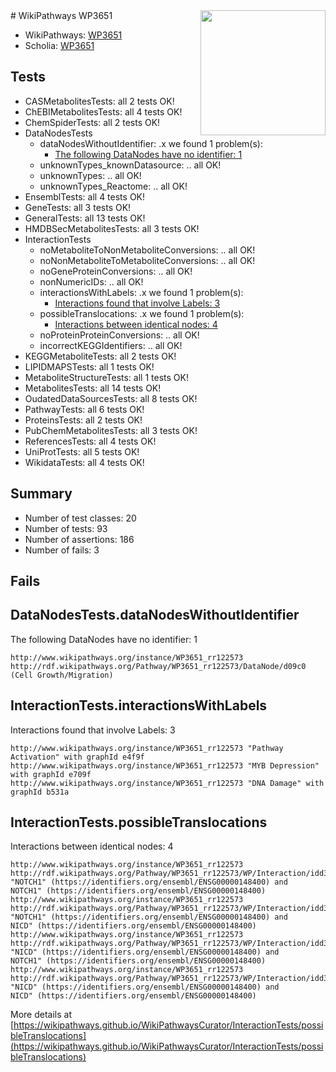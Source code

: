 <img style="float: right; width: 200px" src="https://upload.wikimedia.org/wikipedia/commons/thumb/8/83/Wplogo_with_text_500.png/640px-Wplogo_with_text_500.png" />
# WikiPathways WP3651

* WikiPathways: [WP3651](https://wikipathways.org/pathways/WP3651)
* Scholia: [WP3651](https://scholia.toolforge.org/wikipathways/WP3651)
## Tests
* CASMetabolitesTests: all 2 tests OK!
* ChEBIMetabolitesTests: all 4 tests OK!
* ChemSpiderTests: all 2 tests OK!
* DataNodesTests
    * dataNodesWithoutIdentifier: .x we found 1 problem(s):
        * [The following DataNodes have no identifier: 1](#d2d32fa0)
    * unknownTypes_knownDatasource: .. all OK!
    * unknownTypes: .. all OK!
    * unknownTypes_Reactome: .. all OK!
* EnsemblTests: all 4 tests OK!
* GeneTests: all 3 tests OK!
* GeneralTests: all 13 tests OK!
* HMDBSecMetabolitesTests: all 3 tests OK!
* InteractionTests
    * noMetaboliteToNonMetaboliteConversions: .. all OK!
    * noNonMetaboliteToMetaboliteConversions: .. all OK!
    * noGeneProteinConversions: .. all OK!
    * nonNumericIDs: .. all OK!
    * interactionsWithLabels: .x we found 1 problem(s):
        * [Interactions found that involve Labels: 3](#630d267a)
    * possibleTranslocations: .x we found 1 problem(s):
        * [Interactions between identical nodes: 4](#1c118209)
    * noProteinProteinConversions: .. all OK!
    * incorrectKEGGIdentifiers: .. all OK!
* KEGGMetaboliteTests: all 2 tests OK!
* LIPIDMAPSTests: all 1 tests OK!
* MetaboliteStructureTests: all 1 tests OK!
* MetabolitesTests: all 14 tests OK!
* OudatedDataSourcesTests: all 8 tests OK!
* PathwayTests: all 6 tests OK!
* ProteinsTests: all 2 tests OK!
* PubChemMetabolitesTests: all 3 tests OK!
* ReferencesTests: all 4 tests OK!
* UniProtTests: all 5 tests OK!
* WikidataTests: all 4 tests OK!


## Summary

* Number of test classes: 20
* Number of tests: 93
* Number of assertions: 186
* Number of fails: 3

## Fails

<a name="d2d32fa0" />

## DataNodesTests.dataNodesWithoutIdentifier

The following DataNodes have no identifier: 1
```
http://www.wikipathways.org/instance/WP3651_rr122573 http://rdf.wikipathways.org/Pathway/WP3651_rr122573/DataNode/d09c0 (Cell Growth/Migration)
```

<a name="630d267a" />

## InteractionTests.interactionsWithLabels

Interactions found that involve Labels: 3
```
http://www.wikipathways.org/instance/WP3651_rr122573 "Pathway Activation" with graphId e4f9f
http://www.wikipathways.org/instance/WP3651_rr122573 "MYB Depression" with graphId e709f
http://www.wikipathways.org/instance/WP3651_rr122573 "DNA Damage" with graphId b531a
```

<a name="1c118209" />

## InteractionTests.possibleTranslocations

Interactions between identical nodes: 4
```
http://www.wikipathways.org/instance/WP3651_rr122573 http://rdf.wikipathways.org/Pathway/WP3651_rr122573/WP/Interaction/idd34ea317 "NOTCH1" (https://identifiers.org/ensembl/ENSG00000148400) and 
NOTCH1" (https://identifiers.org/ensembl/ENSG00000148400)
http://www.wikipathways.org/instance/WP3651_rr122573 http://rdf.wikipathways.org/Pathway/WP3651_rr122573/WP/Interaction/idd34ea317 "NOTCH1" (https://identifiers.org/ensembl/ENSG00000148400) and 
NICD" (https://identifiers.org/ensembl/ENSG00000148400)
http://www.wikipathways.org/instance/WP3651_rr122573 http://rdf.wikipathways.org/Pathway/WP3651_rr122573/WP/Interaction/idd34ea317 "NICD" (https://identifiers.org/ensembl/ENSG00000148400) and 
NOTCH1" (https://identifiers.org/ensembl/ENSG00000148400)
http://www.wikipathways.org/instance/WP3651_rr122573 http://rdf.wikipathways.org/Pathway/WP3651_rr122573/WP/Interaction/idd34ea317 "NICD" (https://identifiers.org/ensembl/ENSG00000148400) and 
NICD" (https://identifiers.org/ensembl/ENSG00000148400)
```

More details at [https://wikipathways.github.io/WikiPathwaysCurator/InteractionTests/possibleTranslocations](https://wikipathways.github.io/WikiPathwaysCurator/InteractionTests/possibleTranslocations)

